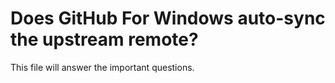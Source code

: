 # Does GitHub For Windows auto-sync the upstream remote?

This file will answer the important questions.
